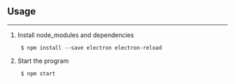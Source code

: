 ## Usage
---
1. Install node_modules and dependencies

        $ npm install --save electron electron-reload

2. Start the program

        $ npm start

